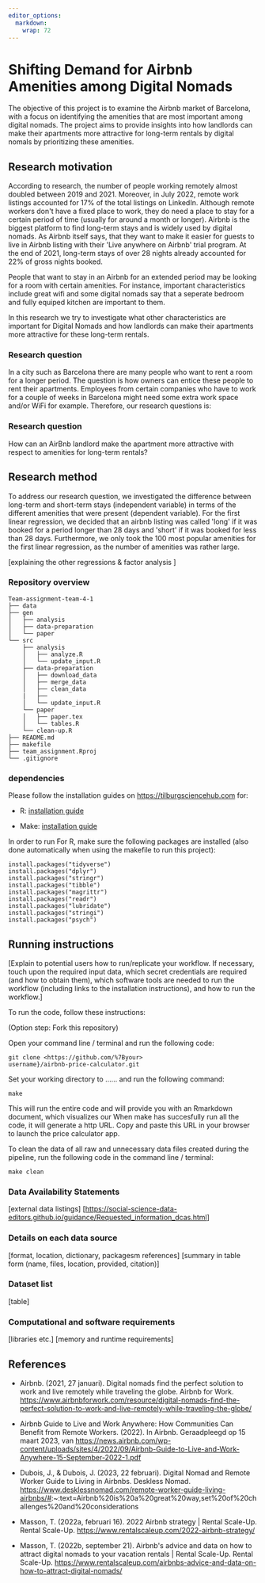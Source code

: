 ```yaml
---
editor_options: 
  markdown: 
    wrap: 72
---
```


# Shifting Demand for Airbnb Amenities among Digital Nomads

The objective of this project is to examine the Airbnb market of
Barcelona, with a focus on identifying the amenities that are most
important among digital nomads. The project aims to provide insights
into how landlords can make their apartments more attractive for
long-term rentals by digital nomals by prioritizing these amenities.

## Research motivation

According to research, the number of people working remotely almost
doubled between 2019 and 2021. Moreover, in July 2022, remote work
listings accounted for 17% of the total listings on LinkedIn. Although
remote workers don't have a fixed place to work, they do need a place to
stay for a certain period of time (usually for around a month or
longer). Airbnb is the biggest platform to find long-term stays and is
widely used by digital nomads. As Airbnb itself says, that they want to
make it easier for guests to live in Airbnb listing with their 'Live
anywhere on Airbnb' trial program. At the end of 2021, long-term stays
of over 28 nights already accounted for 22% of gross nights booked.

People that want to stay in an Airbnb for an extended period may be
looking for a room with certain amenities. For instance, important
characteristics include great wifi and some digital nomads say that a
seperate bedroom and fully equiped kitchen are important to them.

In this research we try to investigate what other characteristics are
important for Digital Nomads and how landlords can make their apartments
more attractive for these long-term rentals.

### Research question

In a city such as Barcelona there are many people who want to rent a
room for a longer period. The question is how owners can entice these
people to rent their apartments. Employees from certain companies who
have to work for a couple of weeks in Barcelona might need some extra
work space and/or WiFi for example. Therefore, our research questions
is:

### Research question

How can an AirBnb landlord make the apartment more attractive with
respect to amenities for long-term rentals?

## Research method

To address our research question, we investigated the difference between
long-term and short-term stays (independent variable) in terms of the
different amenities that were present (dependent variable). For the
first linear regression, we decided that an airbnb listing was called
'long' if it was booked for a period longer than 28 days and 'short' if
it was booked for less than 28 days. Furthermore, we only took the 100
most popular amenities for the first linear regression, as the number of
amenities was rather large.

[explaining the other regressions & factor analysis ]

### Repository overview

    Team-assignment-team-4-1
    ├── data
    ├── gen
    │   ├── analysis
    │   ├── data-preparation
    │   └── paper
    └── src
        ├── analysis
        │   ├── analyze.R
        │   └── update_input.R    
        ├── data-preparation
        │   ├── download_data
        │   ├── merge_data
        │   ├── clean_data
        |   ├──
        │   └── update_input.R
        └── paper
        │   ├── paper.tex
        │   └── tables.R
        └── clean-up.R    
    ├── README.md
    ├── makefile
    ├── team_assignment.Rproj
    └── .gitignore

### dependencies

Please follow the installation guides on <https://tilburgsciencehub.com>
for:

-   R: [installation
    guide](https://tilburgsciencehub.com/building-blocks/configure-your-computer/statistics-and-computation/r/)

-   Make: [installation
    guide](https://tilburgsciencehub.com/building-blocks/configure-your-computer/automation-and-workflows/make/)

In order to run For R, make sure the following packages are installed
(also done automatically when using the makefile to run this project):

<div>

    install.packages("tidyverse")
    install.packages("dplyr")
    install.packages("stringr")
    install.packages("tibble")
    install.packages("magrittr")
    install.packages("readr")
    install.packages("lubridate")
    install.packages("stringi")
    install.packages("psych")

</div>

## Running instructions

[Explain to potential users how to run/replicate your workflow. If
necessary, touch upon the required input data, which secret credentials
are required (and how to obtain them), which software tools are needed
to run the workflow (including links to the installation instructions),
and how to run the workflow.]

To run the code, follow these instructions:

(Option step: Fork this repository)

Open your command line / terminal and run the following code:

```
git clone <https://github.com/%7Byour>
username}/airbnb-price-calculator.git
```

Set your working directory to ...... and run the following command:

    make

This will run the entire code and will provide you with an Rmarkdown
document, which visualizes our When make has succesfully run all the
code, it will generate a http URL. Copy and paste this URL in your
browser to launch the price calculator app.

To clean the data of all raw and unnecessary data files created during
the pipeline, run the following code in the command line / terminal:

    make clean

### Data Availability Statements

[external data listings]
[<https://social-science-data-editors.github.io/guidance/Requested_information_dcas.html>]

### Details on each data source

[format, location, dictionary, packagesm references] [summary in table
form (name, files, location, provided, citation)]

### Dataset list

[table]

### Computational and software requirements

[libraries etc.] [memory and runtime requirements]

## References

-   Airbnb. (2021, 27 januari). Digital nomads find the perfect solution
    to work and live remotely while traveling the globe. Airbnb for
    Work.
    <https://www.airbnbforwork.com/resource/digital-nomads-find-the-perfect-solution-to-work-and-live-remotely-while-traveling-the-globe/>

-   Airbnb Guide to Live and Work Anywhere: How Communities Can Benefit
    from Remote Workers. (2022). In Airbnb. Geraadpleegd op 15 maart
    2023, van
    <https://news.airbnb.com/wp-content/uploads/sites/4/2022/09/Airbnb-Guide-to-Live-and-Work-Anywhere-15-September-2022-1.pdf>

-   Dubois, J., & Dubois, J. (2023, 22 februari). Digital Nomad and
    Remote Worker Guide to Living in Airbnbs. Deskless Nomad.
    <https://www.desklessnomad.com/remote-worker-guide-living-airbnbs/#>:\~:text=Airbnb%20is%20a%20great%20way,set%20of%20challenges%20and%20considerations

-   Masson, T. (2022a, februari 16). 2022 Airbnb strategy \| Rental
    Scale-Up. Rental Scale-Up.
    <https://www.rentalscaleup.com/2022-airbnb-strategy/>

-   Masson, T. (2022b, september 21). Airbnb's advice and data on how to
    attract digital nomads to your vacation rentals \| Rental Scale-Up.
    Rental Scale-Up.
    <https://www.rentalscaleup.com/airbnbs-advice-and-data-on-how-to-attract-digital-nomads/>
